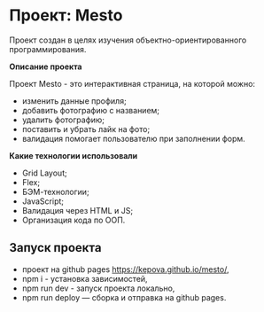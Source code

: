 # Проект: Mesto
Проект создан в целях изучения объектно-ориентированного программирования.

**Описание проекта**

Проект Mesto - это интерактивная страница, на которой можно:
* изменить данные профиля;
* добавить фотографию с названием;
* удалить фотографию;
* поставить и убрать лайк на фото;
* валидация помогает пользователю при заполнении форм.

**Какие технологии использовали**

* Grid Layout;
* Flex;
* БЭМ-технологии;
* JavaScript;
* Валидация через HTML и JS;
* Организация кода по ООП.


## Запуск проекта
- проект на github pages https://kepova.github.io/mesto/,
- npm i - установка зависимостей,
- npm run dev - запуск проекта локально,
- npm run deploy — сборка и отправка на github pages.
